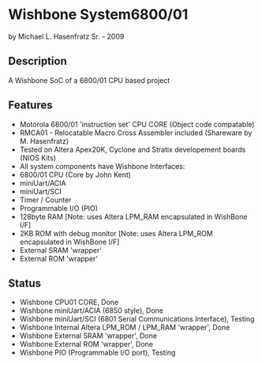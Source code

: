 # Wishbone System6800/01

by Michael L. Hasenfratz Sr. - 2009

## Description

A Wishbone SoC of a 6800/01 CPU based project

## Features

* Motorola 6800/01 'instruction set' CPU CORE (Object code compatable)
* RMCA01 - Relocatable Macro Cross Assembler included (Shareware by M. Hasenfratz)
* Tested on Altera Apex20K, Cyclone and Stratix developement boards (NIOS Kits)
* All system components have Wishbone Interfaces:
* 6800/01 CPU (Core by John Kent)
* miniUart/ACIA
* miniUart/SCI
* Timer / Counter
* Programmable I/O (PIO)
* 128byte RAM [Note: uses Altera LPM_RAM encapsulated in WishBone I/F]
* 2KB ROM with debug monitor [Note: uses Altera LPM_ROM encapsulated in WishBone I/F]
* External SRAM 'wrapper'
* External ROM 'wrapper'

## Status

* Wishbone CPU01 CORE, Done
* Wishbone miniUart/ACIA (6850 style), Done
* Wishbone miniUart/SCI (6801 Serial Communications Interface), Testing
* Wishbone Internal Altera LPM_ROM / LPM_RAM 'wrapper', Done
* Wishbone External SRAM 'wrapper', Done
* Wishbone External ROM 'wrapper', Done
* Wishbone PIO (Programmable I/O port), Testing
